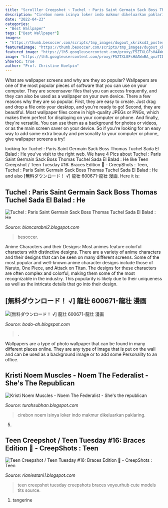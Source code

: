 ```yaml
---
title: "Scrolller Creepshot ~ Tuchel : Paris Saint Germain Sack Boss Thomas Tuchel Sada El Balad : He"
description: "Cirebon noem isinya loker indo makmur dikeluarkan paklaring"
date: "2022-04-23"
categories:
- "Best Wallpaper"
tags: ["Best Wallpaper"]
images:
- "https://thumb.besoccer.com/scripts/tmp_images/dugout_xkrikxd3_poster.jpg?size=1000x&amp;ext=jpeg"
featuredImage: "https://thumb.besoccer.com/scripts/tmp_images/dugout_xkrikxd3_poster.jpg?size=1000x&amp;ext=jpeg"
featured_image: "https://lh5.googleusercontent.com/proxy/F5ZTXLGFsHAAWnBA_qna7IDlUVgYlqcJKdmJ-fIXOtxU0vVSDjlXljedE6T0P6yhjAw2MiyWQORyLwX2Aamo7XhqMhjD5qEjGPHkLJa-LB2uaekJUQ"
image: "https://lh5.googleusercontent.com/proxy/F5ZTXLGFsHAAWnBA_qna7IDlUVgYlqcJKdmJ-fIXOtxU0vVSDjlXljedE6T0P6yhjAw2MiyWQORyLwX2Aamo7XhqMhjD5qEjGPHkLJa-LB2uaekJUQ"
ShowToc: true
author: "Prof. Christine Koelpin"
---
```



What are wallpaper screens and why are they so popular?
Wallpapers are one of the most popular pieces of software that you can use on your computer. They are screensaver files that you can access frequently, and they can also be used as a wallpaper on your own device. There a few reasons why they are so popular. First, they are easy to create. Just drag and drop a file onto your desktop, and you're ready to go! Second, they are beautiful. Most wallpaper files come in high-quality JPEGs or PNGs, which makes them perfect for displaying on your computer or phone. And finally, they're versatile. You can use them as a background for photos or videos, or as the main screen saver on your device. So if you're looking for an easy way to add some extra beauty and personality to your computer or phone, give wallpaper screens a try!

	

		
looking for Tuchel : Paris Saint Germain Sack Boss Thomas Tuchel Sada El Balad : He you've visit to the right web. We have 4 Pics about Tuchel : Paris Saint Germain Sack Boss Thomas Tuchel Sada El Balad : He like Teen Creepshot / Teen Tuesday #16: Braces Edition 😬 - CreepShots : Teen, Tuchel : Paris Saint Germain Sack Boss Thomas Tuchel Sada El Balad : He and also [無料ダウンロード！ √] 龍壮 600671-龍壮 漫画. Here it is:
		
    
## Tuchel : Paris Saint Germain Sack Boss Thomas Tuchel Sada El Balad : He

<img loading=lazy src="https://thumb.besoccer.com/scripts/tmp_images/dugout_xkrikxd3_poster.jpg?size=1000x&amp;ext=jpeg" onerror="this.onerror=null;this.src='https://tse1.mm.bing.net/th?id=OIP.afOXG94A-8UMdKBzOcJSggHaEK&amp;pid=15.1';" alt="Tuchel : Paris Saint Germain Sack Boss Thomas Tuchel Sada El Balad : He">

_Source: biancarabni2.blogspot.com_

>besoccer. 

	

Anime Characters and their Designs: Most animes feature colorful characters with distinctive designs.
There are a variety of anime characters and their designs that can be seen on many different screens. Some of the most popular and well-known anime character designs include those of Naruto, One Piece, and Attack on Titan. The designs for these characters are often complex and colorful, making them some of the most recognizable in the industry. This popularity is likely due to their uniqueness as well as the intricate details that go into their design.

    
## [無料ダウンロード！ √] 龍壮 600671-龍壮 漫画

<img loading=lazy src="https://booth.pximg.net/a0a7d291-e882-4c91-9099-2c7060d2eab0/i/1205021/d3aa232b-ec73-4f81-9da5-b481b0a86bff_base_resized.jpg" onerror="this.onerror=null;this.src='https://tse4.mm.bing.net/th?id=OIP.gUU-08bkvrYThMXqc9HtVwHaKg&amp;pid=15.1';" alt="[無料ダウンロード！ √] 龍壮 600671-龍壮 漫画">

_Source: bodo-ah.blogspot.com_

>. 

	



Wallpapers are a type of photo wallpaper that can be found in many different places online. They are any type of image that is put on the wall and can be used as a background image or to add some Personality to an office.

    
## Kristi Noem Muscles - Noem The Federalist - She&#039;s The Republican

<img loading=lazy src="https://lh5.googleusercontent.com/proxy/F5ZTXLGFsHAAWnBA_qna7IDlUVgYlqcJKdmJ-fIXOtxU0vVSDjlXljedE6T0P6yhjAw2MiyWQORyLwX2Aamo7XhqMhjD5qEjGPHkLJa-LB2uaekJUQ" onerror="this.onerror=null;this.src='https://tse1.mm.bing.net/th?id=OIP.Qc8qC6S_bIyTL3irOCEpMwHaEm&amp;pid=15.1';" alt="Kristi Noem Muscles - Noem The Federalist - She&#039;s the republican">

_Source: turahsubhan.blogspot.com_

>cirebon noem isinya loker indo makmur dikeluarkan paklaring. 

	

5.

    
## Teen Creepshot / Teen Tuesday #16: Braces Edition 😬 - CreepShots : Teen

<img loading=lazy src="https://voyeurhub.org/wp-content/uploads/2017/05/cute-blonde-teen-featured-390x205.jpg" onerror="this.onerror=null;this.src='https://tse1.mm.bing.net/th?id=OIP.yAXIv3C1KvDYA4W0iUO53wAAAA&amp;pid=15.1';" alt="Teen Creepshot / Teen Tuesday #16: Braces Edition 😬 - CreepShots : Teen">

_Source: rianiestani1.blogspot.com_

>teen creepshot tuesday creepshots braces voyeurhub cute models tits source. 

	

1. tangerine 

